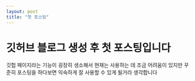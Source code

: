```yaml
---
layout: post
title: "첫 포스팅"
---
```


# 깃허브 블로그 생성 후 첫 포스팅입니다
깃헙 페이지라는 기능이 굉장히 생소해서 현재는 사용하는 데 조금 어려움이 있지만
꾸준히 포스팅을 하다보면 익숙하게 잘 사용할 수 있게 될거라 생각합니다

